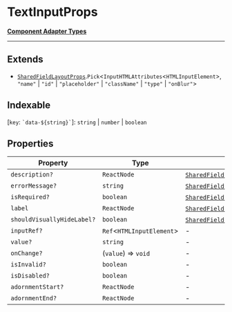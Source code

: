 # TextInputProps

[**Component Adapter Types**](component-inventory.md)

***

## Extends

- [`SharedFieldLayoutProps`](FieldLayout.FieldLayoutTypes.Interface.SharedFieldLayoutProps.md).`Pick`\<`InputHTMLAttributes`\<`HTMLInputElement`\>, `"name"` \| `"id"` \| `"placeholder"` \| `"className"` \| `"type"` \| `"onBlur"`\>

## Indexable

\[`key`: `` `data-${string}` ``\]: `string` \| `number` \| `boolean`

## Properties

| Property | Type | Inherited from |
| ------ | ------ | ------ |
| <a id="description"></a> `description?` | `ReactNode` | [`SharedFieldLayoutProps`](FieldLayout.FieldLayoutTypes.Interface.SharedFieldLayoutProps.md).[`description`](FieldLayout.FieldLayoutTypes.Interface.SharedFieldLayoutProps.md#description) |
| <a id="errormessage"></a> `errorMessage?` | `string` | [`SharedFieldLayoutProps`](FieldLayout.FieldLayoutTypes.Interface.SharedFieldLayoutProps.md).[`errorMessage`](FieldLayout.FieldLayoutTypes.Interface.SharedFieldLayoutProps.md#errormessage) |
| <a id="isrequired"></a> `isRequired?` | `boolean` | [`SharedFieldLayoutProps`](FieldLayout.FieldLayoutTypes.Interface.SharedFieldLayoutProps.md).[`isRequired`](FieldLayout.FieldLayoutTypes.Interface.SharedFieldLayoutProps.md#isrequired) |
| <a id="label"></a> `label` | `ReactNode` | [`SharedFieldLayoutProps`](FieldLayout.FieldLayoutTypes.Interface.SharedFieldLayoutProps.md).[`label`](FieldLayout.FieldLayoutTypes.Interface.SharedFieldLayoutProps.md#label) |
| <a id="shouldvisuallyhidelabel"></a> `shouldVisuallyHideLabel?` | `boolean` | [`SharedFieldLayoutProps`](FieldLayout.FieldLayoutTypes.Interface.SharedFieldLayoutProps.md).[`shouldVisuallyHideLabel`](FieldLayout.FieldLayoutTypes.Interface.SharedFieldLayoutProps.md#shouldvisuallyhidelabel) |
| <a id="inputref"></a> `inputRef?` | `Ref`\<`HTMLInputElement`\> | - |
| <a id="value"></a> `value?` | `string` | - |
| <a id="onchange"></a> `onChange?` | (`value`) => `void` | - |
| <a id="isinvalid"></a> `isInvalid?` | `boolean` | - |
| <a id="isdisabled"></a> `isDisabled?` | `boolean` | - |
| <a id="adornmentstart"></a> `adornmentStart?` | `ReactNode` | - |
| <a id="adornmentend"></a> `adornmentEnd?` | `ReactNode` | - |
